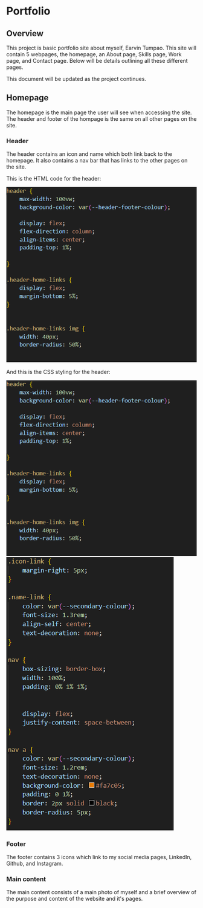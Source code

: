 # Portfolio 

## Overview
This project is basic portfolio site about myself, Earvin Tumpao. This site will contain 5 webpages, the homepage, an About page, Skills page, Work page, and Contact page. Below will be details outlining all these different pages. 

This document will be updated as the project continues. 

## Homepage
The homepage is the main page the user will see when accessing the site. The header and footer of the hompage is the same on all other pages on the site.

### Header 
The header contains an icon and name which both link back to the homepage. It also contains a nav bar that has links to the other pages on the site. 

This is the HTML code for the header:

![HTML screenshot for header](./code_scs/header_css1_scs.png) 

And this is the CSS styling for the header: 

![CSS screenshot for header 1](./code_scs/header_css1_scs.png)
![CSS screenshot for header 2](./code_scs/header_css2_scs.png)

### Footer 
The footer contains 3 icons which link to my social media pages, LinkedIn, Github, and Instagram. 

### Main content 
The main content consists of a main photo of myself and a brief overview of the purpose and content of the website and it's pages.

